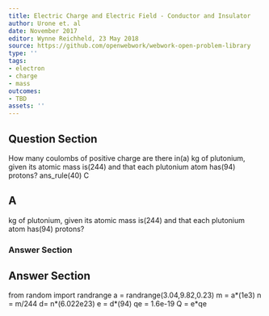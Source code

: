 ```yaml
---
title: Electric Charge and Electric Field - Conductor and Insulator
author: Urone et. al
date: November 2017
editor: Wynne Reichheld, 23 May 2018
source: https://github.com/openwebwork/webwork-open-problem-library
type: ''
tags:
- electron
- charge
- mass
outcomes:
- TBD
assets: ''
---
```


## Question Section 

How many coulombs of positive charge are there in(a) kg of plutonium, given its atomic mass is(244) and that each plutonium atom has(94) protons?
ans_rule(40) C

## A
kg of plutonium, given its atomic mass is(244) and that each plutonium atom has(94) protons?
### Answer Section


## Answer Section

from random import randrange
a = randrange(3.04,9.82,0.23)
m = a*(1e3)
n = m/244
d= n*(6.022e23)
e = d*(94)
qe = 1.6e-19
Q = e*qe
